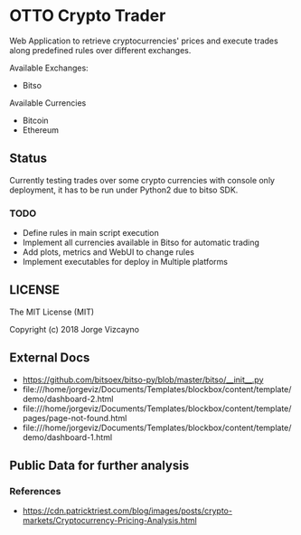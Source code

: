 # OTTO Crypto Trader

Web Application to retrieve cryptocurrencies' prices and execute trades along predefined rules over different exchanges.

Available Exchanges:

- Bitso

Available Currencies

- Bitcoin
- Ethereum


## Status

Currently testing trades over some crypto currencies with console only deployment, it has to be run under Python2 due to bitso SDK.


### TODO

- Define rules in main script execution
- Implement all currencies available in Bitso for automatic trading
- Add plots, metrics and WebUI to change rules
- Implement executables for deploy in Multiple platforms

## LICENSE

The MIT License (MIT)

Copyright (c) 2018 Jorge Vizcayno


## External Docs

- https://github.com/bitsoex/bitso-py/blob/master/bitso/__init__.py
- file:///home/jorgeviz/Documents/Templates/blockbox/content/template/demo/dashboard-2.html
- file:///home/jorgeviz/Documents/Templates/blockbox/content/template/pages/page-not-found.html
- file:///home/jorgeviz/Documents/Templates/blockbox/content/template/demo/dashboard-1.html


## Public Data for further analysis

### References

 - <https://cdn.patricktriest.com/blog/images/posts/crypto-markets/Cryptocurrency-Pricing-Analysis.html>


